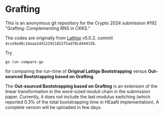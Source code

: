 # Grafting
This is an anonymous git repository for the Crypto 2024 submission #192 "Grafting: Complementing RNS in CKKS."

The codes are originally from [Lattigo](https://github.com/tuneinsight/lattigo) v5.0.2. commit `4cce9a48c1daaa2dd122921822f5ad70cd444156`.

Try 
```
go run compare.go
```
for comparing the run-time of **Original Lattigo Bootstrapping** versus **Out-sourced Bootstrapping based on Grafting**. 

The **Out-sourced Bootstrapping based on Grafting** is an extension of the linear transformation in the word-sized moduli chain in the submission paper. 
Currently, it does not include the last modulus switching (which reported 0.3% of the total bootstrapping time in HEaaN implementation). 
A complete version will be uploaded in few days. 
